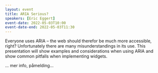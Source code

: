 ```yaml
---
layout: event
title: ARIA Serious?
speakers: [Eric Eggert]
event-date: 2022-05-03T10:00
event-date-end: 2022-05-03T11:30
---
```

Everyone uses ARIA – the web should therefor be much more accessible, right? Unfortunately there are many misunderstandings in its use.  This presentation will show examples and considerations when using ARIA and show common pitfalls when implementing widgets.

... mer info, påmelding...